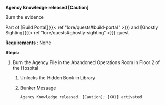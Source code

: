 **Agency knowledge released [Caution]**

Burn the evidence

Part of [Build Portal]({{< ref "lore/quests#build-portal" >}}) and [Ghostly Sighting]({{< ref "lore/quests#ghostly-sighting" >}}) quest

**Requirements** : None

**Steps:**

1. Burn the Agency File in the Abandoned Operations Room in Floor 2 of the Hospital
	1. Unlocks the Hidden Book in Library
	2. Bunker Message
	
		`Agency Knowledge released. [Caution]; [X01] activated`
